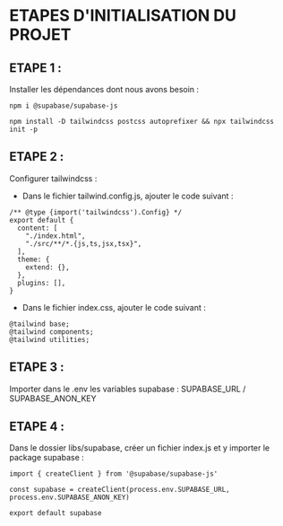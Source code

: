 # ETAPES D'INITIALISATION DU PROJET

## ETAPE 1 :

Installer les dépendances dont nous avons besoin :

```
npm i @supabase/supabase-js
```

```
npm install -D tailwindcss postcss autoprefixer && npx tailwindcss init -p
```

## ETAPE 2 :

Configurer tailwindcss :

- Dans le fichier tailwind.config.js, ajouter le code suivant :

```
/** @type {import('tailwindcss').Config} */
export default {
  content: [
    "./index.html",
    "./src/**/*.{js,ts,jsx,tsx}",
  ],
  theme: {
    extend: {},
  },
  plugins: [],
}
```

- Dans le fichier index.css, ajouter le code suivant :

```
@tailwind base;
@tailwind components;
@tailwind utilities;
```

## ETAPE 3 :

Importer dans le .env les variables supabase : SUPABASE_URL / SUPABASE_ANON_KEY

## ETAPE 4 :

Dans le dossier libs/supabase, créer un fichier index.js et y importer le package supabase :

```
import { createClient } from '@supabase/supabase-js'

const supabase = createClient(process.env.SUPABASE_URL, process.env.SUPABASE_ANON_KEY)

export default supabase
```

